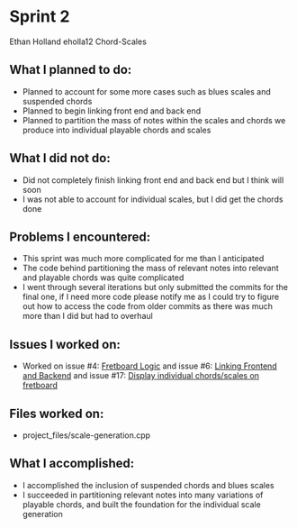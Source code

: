 # Sprint 2
Ethan Holland
eholla12
Chord-Scales

## What I planned to do:
* Planned to account for some more cases such as blues scales and suspended chords
* Planned to begin linking front end and back end
* Planned to partition the mass of notes within the scales and chords we produce into individual playable chords and scales

## What I did not do:
* Did not completely finish linking front end and back end but I think will soon
* I was not able to account for individual scales, but I did get the chords done

## Problems I encountered:
* This sprint was much more complicated for me than I anticipated
* The code behind partitioning the mass of relevant notes into relevant and playable chords was quite complicated
* I went through several iterations but only submitted the commits for the final one, if I need more code please notify me as I could try to figure out how to access the code from older commits as there was much more than I did but had to overhaul

## Issues I worked on: 
* Worked on issue #4: [Fretboard Logic](https://github.com/utk-cs340-fall24/Chord-Scales/issues/4) and issue #6: [Linking Frontend and Backend](https://github.com/utk-cs340-fall24/Chord-Scales/issues/6) and issue #17: [Display individual chords/scales on fretboard
](https://github.com/utk-cs340-fall24/Chord-Scales/issues/17)

## Files worked on: 
* project_files/scale-generation.cpp

## What I accomplished:
* I accomplished the inclusion of suspended chords and blues scales
* I succeeded in partitioning relevant notes into many variations of playable chords, and built the foundation for the individual scale generation
